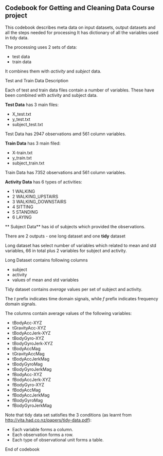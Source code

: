 ## Codebook for Getting and Cleaning Data Course project

This codebook describes meta data on input datasets, output datasets and all the steps needed for processing
It has dictionary of all the variables used in tidy data.

The processing uses 2 sets of data:
- test data 
- train data 

It combines them with *activity* and *subject* data.


Test and Train Data Description

Each of test and train data files contain a number of variables. These have been combined with activity and subject data.

**Test Data** has 3 main files:
- X_test.txt
- y_test.txt
- subject_test.txt

Test Data has 2947 observations amd 561 column variables.

**Train Data** has 3 main filed:
- X-train.txt
- y_train.txt
- subject_train.txt

Train Data has 7352 observations and 561 column variables.


**Activity Data** has 6 types of activities:
- 1 WALKING
- 2 WALKING_UPSTAIRS
- 3 WALKING_DOWNSTAIRS
- 4 SITTING
- 5 STANDING
- 6 LAYING

** Subject Data** has id of subjects which provided the observations.


There are 2 outputs - one long dataset and one **tidy** dataset

Long dataset has select number of variables which related to mean and std variables, 66 in total plus 2 variables for subject and activity.

Long Dataset contains following columns
- subject
- activity
- values of mean and std variables

Tidy dataset contains *average* values per set of subject and activity.

The *t* prefix indicates time domain signals, while *f* prefix indicates frequency domain signals.

The columns contain average values of the following variables:
- tBodyAcc-XYZ
- tGravityAcc-XYZ
- tBodyAccJerk-XYZ
- tBodyGyro-XYZ
- tBodyGyroJerk-XYZ
- tBodyAccMag
- tGravityAccMag
- tBodyAccJerkMag
- tBodyGyroMag
- tBodyGyroJerkMag
- fBodyAcc-XYZ
- fBodyAccJerk-XYZ
- fBodyGyro-XYZ
- fBodyAccMag
- fBodyAccJerkMag
- fBodyGyroMag
- fBodyGyroJerkMag

Note that tidy data set satisfies the 3 conditions (as learnt from http://vita.had.co.nz/papers/tidy-data.pdf):

- Each variable forms a column.
- Each observation forms a row.
- Each type of observational unit forms a table.

End of codebook
